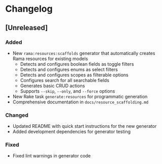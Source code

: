 # Changelog

## [Unreleased]

### Added
- New `rama:resources:scaffolds` generator that automatically creates Rama resources for existing models
  - Detects and configures boolean fields as toggle filters
  - Detects and configures enums as select filters
  - Detects and configures scopes as filterable options
  - Configures search for all searchable fields
  - Generates basic CRUD actions
  - Supports `--skip`, `--only`, and `--force` options
- New Rake task `generate:resources` for programmatic generation
- Comprehensive documentation in `docs/resource_scaffolding.md`

### Changed
- Updated README with quick start instructions for the new generator
- Added development dependencies for generator testing

### Fixed
- Fixed lint warnings in generator code
